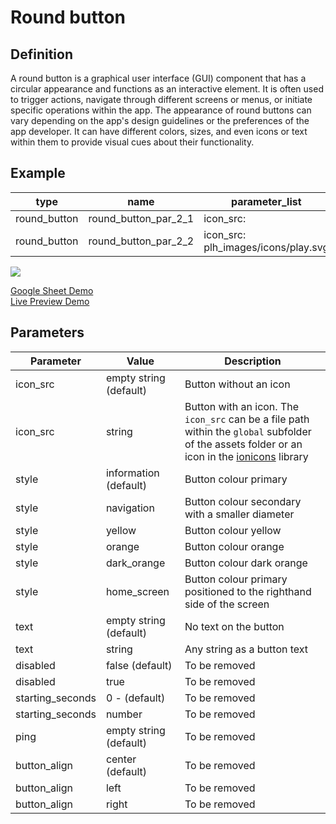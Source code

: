 # Round button

## Definition
A round button is a graphical user interface (GUI) component that has a circular appearance and functions as an interactive element. It is often used to trigger actions, navigate through different screens or menus, or initiate specific operations within the app. The appearance of round buttons can vary depending on the app's design guidelines or the preferences of the app developer. It can have different colors, sizes, and even icons or text within them to provide visual cues about their functionality.
## Example

| type        | name                                      |parameter_list |
| ---------   | ------------                         |--------- |
|round_button |round_button_par_2_1	 |icon_src: |
|round_button |round_button_par_2_2	     |icon_src: plh_images/icons/play.svg|

![](images/round_button.png)

[Google Sheet Demo](https://docs.google.com/spreadsheets/d/161GZue4jkQNJzyfYvMWesMp2vwvbkJgpNqkDlVIGJDw/edit#gid=569531329)   
[Live Preview Demo](https://plh-teens-app1.web.app/template/comp_round_button)

## Parameters

| Parameter             | Value                  | Description |
| ---------             | -----------            | --------- |
|icon_src               |empty string (default)  |Button without an icon|
|icon_src               |string                  |Button with an icon. The `icon_src` can be a file path within the `global` subfolder of the assets folder or an icon in the [ionicons](https://ionic.io/ionicons) library|
|style                  |information (default)   |Button colour primary|
|style                  |navigation              |Button colour secondary with a smaller diameter|
|style                  |yellow                  |Button colour yellow|
|style                  |orange                  |Button colour orange|
|style                  |dark_orange             |Button colour dark orange|
|style                  |home_screen             |Button colour primary positioned to the righthand side of the screen|
|text                   |empty string (default)|No text on the button|
|text                   |string                  |Any string as a button text|
|disabled	            |false (default)         |To be removed|
|disabled	            |true                    |To be removed|
|starting_seconds       |0 - (default)           |To be removed|
|starting_seconds       |number                  |To be removed|
|ping                   | empty string (default)          |To be removed|     
|button_align           |center (default)        |To be removed|
|button_align           |left                    |To be removed|
|button_align           |right                   |To be removed|

